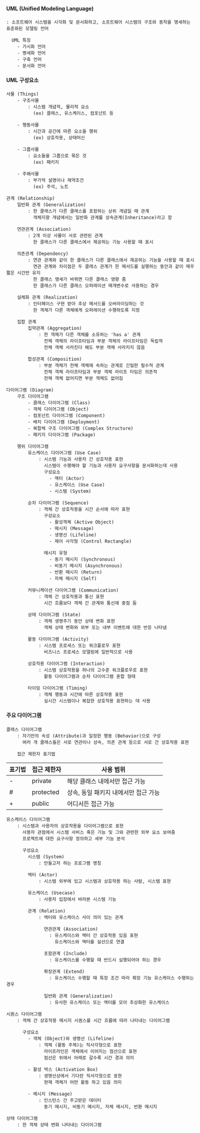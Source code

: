 #### UML (Unified Modeling Language)
    : 소프트웨어 시스템을 시각화 및 문서화하고, 소프트웨어 시스템의 구조와 동작을 명세하는 표준화된 모델링 언어
      
      UML 특징
        - 가시화 언어
        - 명세화 언어
        - 구축 언어
        - 문서화 언어


#### UML 구성요소
    사물 (Things)
        - 구조사물
            : 시스템 개념적, 물리적 요소
              (ex) 클래스, 유스케이스, 컴포넌트 등

        - 행동사물
            : 시간과 공간에 따른 요소들 행위
              (ex) 상호작용, 상태머신
        
        - 그룹사물
            : 요소들을 그룹으로 묶은 것
              (ex) 패키지
        
        - 주해사물
            : 부가적 설명이나 제약조건
              (ex) 주석, 노트

    관계 (Relationship)
        일반화 관계 (Generalization)
            : 한 클래스가 다른 클래스를 포함하는 상위 개념일 때 관계
              객체지향 개념에서는 일반화 관계를 상속관계(Inheritance)라고 함
        
        연관관계 (Association)
            : 2개 이상 사물이 서로 관련된 관계
              한 클래스가 다른 클래스에서 제공하는 기능 사용할 때 표시
        
        의존관계 (Dependency)
            : 연관 관계와 같이 한 클래스가 다른 클래스에서 제공하는 기능을 사용할 때 표시
              연관 관계와 차이점은 두 클래스 관계가 한 메서드를 실행하는 동안과 같이 매우 짧은 시간만 유지
              한 클래스 명세가 바뀌면 다른 클래스 영향 줌
              한 클래스가 다른 클래스 오퍼레이션 매개변수로 사용하는 경우
        
        실체화 관계 (Realization)
            : 인터페이스 구현 받아 추상 메서드를 오버라이딩하는 것
              한 객체가 다른 객체에게 오퍼레이션 수행하도록 지정
        
        집합 관계
            집약관계 (Aggregation)
                : 한 객체가 다른 객체를 소유하는 'has a' 관계
                  전체 객체의 라이프타임과 부분 객체의 라이프타임은 독립적
                  전체 객체 사라진다 해도 부분 객체 사라지지 않음
            
            합성관계 (Composition)
                : 부분 객체가 전체 객체에 속하는 관계로 긴밀한 필수적 관계
                  전체 객체 라이프타임과 부분 객체 라이프 타임은 의존적
                  전체 객체 없어지면 부분 객체도 없어짐

    다이어그램 (Diagram)
        구조 다이어그램
            - 클래스 다이어그램 (Class)
            - 객체 다이어그램 (Object)
            - 컴포넌트 다이어그램 (Component)
            - 배치 다이어그램 (Deployment)
            - 복합체 구조 다이어그램 (Complex Structure)
            - 패키지 다이어그램 (Package)
        
        행위 다이어그램
            유스케이스 다이어그램 (Use Case)
                : 시스템 기능과 사용자 간 상호작용 표현
                  시스템이 수행해야 할 기능과 사용자 요구사항을 문서화하는데 사용
                  구성요소
                    - 액터 (Actor)
                    - 유스케이스 (Use Case)
                    - 시스템 (System)
            
            순차 다이어그램 (Sequence)
                : 객체 간 상호작용을 시간 순서에 따라 표현
                  구성요소
                    - 활성객체 (Active Object)
                    - 메시지 (Message)
                    - 생명선 (Lifeline)
                    - 제어 사각형 (Control Rectangle)
                  
                  메시지 유형
                    - 동기 메시지 (Synchronous)
                    - 비동기 메시지 (Asynchronous)
                    - 반환 메시지 (Return)
                    - 자체 메시지 (Self)
            
            커뮤니케이션 다이어그램 (Communication)
                : 객체 간 상호작용과 통신 표현
                  시간 흐름보다 객체 간 관계와 통신에 중점 둠
            
            상태 다이어그램 (State)
                : 객체 생명주기 동안 상태 변화 표현
                  객체 상태 변화와 외부 또는 내부 이벤트에 대한 반응 나타냄
            
            활동 다이어그램 (Activity)
                : 시스템 프로세스 또는 워크플로우 표현
                  비즈니스 프로세스 모델링에 일반적으로 사용
            
            상호작용 다이어그램 (Interaction)
                : 시스템 상호작용을 하나의 고수준 워크플로우로 표현
                  활동 다이어그램과 순차 다이어그램 혼합 형태
            
            타이밍 다이어그램 (Timing)
                : 객체 행동과 시간에 따른 상호작용 표현
                  실시간 시스템이나 복잡한 상호작용 표현하는 데 사용


#### 주요 다이어그램
    클래스 다이어그램
        : 자기만의 속성 (Attribute)과 일정한 행동 (Behavior)으로 구성
          여러 개 클래스들은 서로 연관이나 상속, 의존 관계 등으로 서로 간 상호작용 표현
        
        접근 제한자 표기법
|표기법 | 접근 제한자 | 사용 범위 |
| ---- | ---------- | --------- |
| - | private | 해당 클래스 내에서만 접근 가능 |
| # | protected | 상속, 동일 패키지 내에서만 접근 가능 |
| + | public | 어디서든 접근 가능 |

    유스케이스 다이어그램
        : 시스템과 사용자의 상호작용을 다이어그램으로 표현
          사용자 관점에서 시스템 서비스 혹은 기능 및 그와 관련한 외부 요소 보여줌
          프로젝트에 대한 요구사항 정의하고 세부 기능 분석

          구성요소
            시스템 (System)
                : 만들고자 하는 프로그램 명칭
            
            액터 (Actor)
                : 시스템 외부에 있고 시스템과 상호작용 하는 사람, 시스템 표현
            
            유스케이스 (Usecase)
                : 사용자 입장에서 바라본 시스템 기능
            
            관계 (Relation)
                : 액터와 유스케이스 사이 의미 있는 관계
                  
                  연관관계 (Association)
                    : 유스케이스와 액터 간 상호작용 있음 표현
                      유스케이스와 액터를 실선으로 연결
                  
                  포함관계 (Include)
                    : 유스케이스를 수행할 때 반드시 실행되어야 하는 경우
                  
                  확장관계 (Extend)
                    : 유스케이스 수행할 때 특정 조건 따라 확장 기능 유스케이스 수행하는 경우
                  
                  일반화 관계 (Generalization)
                    : 유사한 유스케이스 또는 액터를 모아 추상화한 유스케이스
    
    시퀀스 다이어그램
        : 객체 간 상호작용 메시지 시퀀스를 시간 흐름에 따라 나타내는 다이어그램
          
          구성요소
            - 객체 (Object)와 생명선 (Lifeline)
                : 객체 (활동 주체)는 직사각형으로 표현
                  라이프라인은 객체에서 이어지는 점선으로 표현
                  점선은 위에서 아래로 갈수록 시간 경과 의미
          
            - 활성 박스 (Activation Box)
                : 생명선상에서 기다란 직사각형으로 표현
                  현재 객체가 어떤 활동 하고 있음 의미
          
            - 메시지 (Message)
                : 인스턴스 간 주고받은 데이터
                  동기 메시지, 비동기 메시지, 자체 메시지, 반환 메시지

    상태 다이어그램
        : 한 객체 상태 변화 나타내는 다이어그램

